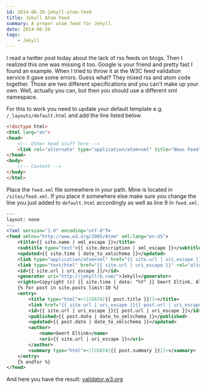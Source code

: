 ```yaml
---
id: 2014-06-20-jekyll-atom-feed
title: Jekyll Atom Feed
summary: A proper atom feed for Jekyll.
date: 2014-06-20
tags:
    - Jekyll
---
```


I read a twitter post today about the lack of rss feeds on blogs. Then I realized this one was missing it too. Google is your friend and pretty fast I found an example. When I tried to throw it at the W3C feed validation service it gave some errors. Guess what? They mixed rss and atom code together. Those are two different specifications and you can't make up your own. Well, actually you can, but then you should use a different xml namespace.

For this to work you need to update your default template e.g. `/_layouts/default.html` and add the line listed below.

```html
<!doctype html>
<html lang="en">
<head>
    <!-- Other head stuff here -->
    <link rel="alternate" type="application/atom+xml" title="News Feed" href="{{ site.url }}/site/feed.xml" />
</head>
<body>
    <!-- Content -->
</body>
</html>
```

Place the `feed.xml` file somewhere in your path. Mine is located in `/sites/feed.xml`. If you place it somewhere else make sure you change the line you just added to `default.html` accordingly as well as line 9 in `feed.xml`.

```xml
---
layout: none
---
<?xml version="1.0" encoding="utf-8"?>
<feed xmlns="http://www.w3.org/2005/Atom" xml:lang="en-US">
    <title>{{ site.name | xml_escape }}</title>
    <subtitle type="text">{{ site.description | xml_escape }}</subtitle>
    <updated>{{ site.time | date_to_xmlschema }}</updated>
    <link type="application/atom+xml" href="{{ site.url | uri_escape }}/site/feed.xml" rel="self" />
    <link type="text/html" href="{{ site.url | uri_escape }}" rel="alternate"/>
    <id>{{ site.url | uri_escape }}/</id>
    <generator uri="http://jekyllrb.com/">Jekyll</generator>
    <rights>Copyright (c) {{ site.time | date: "%Y" }} Geert Eltink. All Rights Reserved.</rights>
    {% for post in site.posts limit:10 %}
    <entry>
        <title type="html"><![CDATA[{{ post.title }}]]></title>
        <link href="{{ site.url | uri_escape }}{{ post.url | uri_escape }}" />
        <id>{{ site.url | uri_escape }}{{ post.url | uri_escape }}</id>
        <published>{{ post.date | date_to_xmlschema }}</published>
        <updated>{{ post.date | date_to_xmlschema }}</updated>
        <author>
            <name>Geert Eltink</name>
            <uri>{{ site.url | uri_escape }}</uri>
        </author>
        <summary type="html"><![CDATA[{{ post.summary }}]]></summary>
    </entry>
    {% endfor %}
</feed>
```

And here you have the result: <a href="http://validator.w3.org/feed/check.cgi?url={{ site.url | uri_escape }}/site/feed.xml">validator.w3.org</a>
